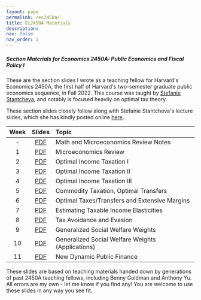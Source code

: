 ```yaml
---
layout: page
permalink: /ec2450a/
title: Ec2450A Materials
description:  
nav: false
nav_order: 1
---
```


##### Section Materials for Economics 2450A: Public Economics and Fiscal Policy I

These are the section slides I wrote as a teaching fellow for Harvard's Economics 2450A, the first half of Harvard's two-semester graduate public economics sequence, in Fall 2022. This course was taught by [Stefanie Stantcheva](https://scholar.harvard.edu/stantcheva/home), and notably is focused heavily on optimal tax theory. 

These section slides closely follow along with Stefanie Stantcheva's lecture slides, which she has kindly posted online [here](https://scholar.harvard.edu/stantcheva/classes/ec-2450a-public-economics-and).


| Week    | Slides                                                           | Topic                                              | 
| :-----: | :--------------------------------------------------------------: | :------------------------------------------------- |
| -       | [PDF](https://mdroste.com/files/ec2450a_fall2022_mathreview.pdf) | Math and Microeconomics Review Notes               | 
| 1       | [PDF](https://mdroste.com/files/ec2450a_fall2022_section01.pdf)  | Microeconomics Review                              | 
| 2       | [PDF](https://mdroste.com/files/ec2450a_fall2022_section02.pdf)  | Optimal Income Taxation I                          | 
| 3       | [PDF](https://mdroste.com/files/ec2450a_fall2022_section03.pdf)  | Optimal Income Taxation II                         | 
| 4       | [PDF](https://mdroste.com/files/ec2450a_fall2022_section04.pdf)  | Optimal Income Taxation III                        | 
| 5       | [PDF](https://mdroste.com/files/ec2450a_fall2022_section05.pdf)  | Commodity Taxation, Optimal Transfers              | 
| 6       | [PDF](https://mdroste.com/files/ec2450a_fall2022_section06.pdf)  | Optimal Taxes/Transfers and Extensive Margins      | 
| 7       | [PDF](https://mdroste.com/files/ec2450a_fall2022_section07.pdf)  | Estimating Taxable Income Elasticities             | 
| 8       | [PDF](https://mdroste.com/files/ec2450a_fall2022_section08.pdf)  | Tax Avoidance and Evasion                          | 
| 9       | [PDF](https://mdroste.com/files/ec2450a_fall2022_section09.pdf)  | Generalized Social Welfare Weights                 | 
| 10      | [PDF](https://mdroste.com/files/ec2450a_fall2022_section10.pdf)  | Generalized Social Welfare Weights (Applications)  | 
| 11      | [PDF](https://mdroste.com/files/ec2450a_fall2022_section11.pdf)  | New Dynamic Public Finance                         | 

These slides are based on teaching materials handed down by generations of past 2450A teaching fellows, including Benny Goldman and Anthony Yu. All errors are my own - let me know if you find any! You are welcome to use these slides in any way you see fit. 
